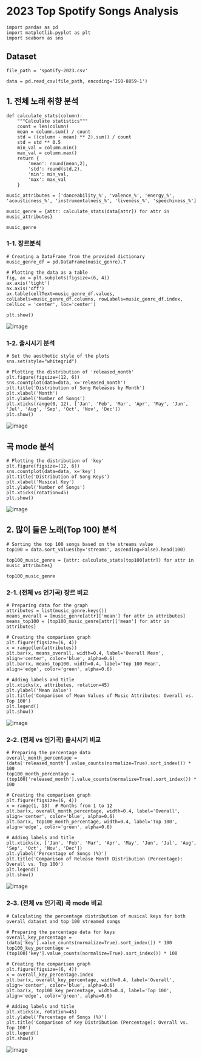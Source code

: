 # 2023 Top Spotify Songs Analysis
```
import pandas as pd
import matplotlib.pyplot as plt
import seaborn as sns
```

## Dataset
```
file_path = 'spotify-2023.csv'

data = pd.read_csv(file_path, encoding='ISO-8859-1')
```
## 1. 전체 노래 취향 분석
```
def calculate_stats(column):
    """Calculate statistics"""
    count = len(column)
    mean = column.sum() / count
    std = ((column - mean) ** 2).sum() / count
    std = std ** 0.5
    min_val = column.min()
    max_val = column.max()
    return {
        'mean': round(mean,2),
        'std': round(std,2),
        'min': min_val,
        'max': max_val
    }
```

```
music_attributes = ['danceability_%', 'valence_%', 'energy_%', 'acousticness_%', 'instrumentalness_%', 'liveness_%', 'speechiness_%']

music_genre = {attr: calculate_stats(data[attr]) for attr in music_attributes}
```

```
music_genre
```
### 1-1. 장르분석

```
# Creating a DataFrame from the provided dictionary
music_genre_df = pd.DataFrame(music_genre).T

# Plotting the data as a table
fig, ax = plt.subplots(figsize=(6, 4))
ax.axis('tight')
ax.axis('off')
ax.table(cellText=music_genre_df.values, colLabels=music_genre_df.columns, rowLabels=music_genre_df.index, cellLoc = 'center', loc='center')

plt.show()
```

![image](https://github.com/HyunwooJu/spotify_EDA/assets/37990421/16793a95-39d2-46d9-9d80-60b17276268a)

### 1-2. 출시시기 분석

```
# Set the aesthetic style of the plots
sns.set(style="whitegrid")

# Plotting the distribution of 'released_month'
plt.figure(figsize=(12, 6))
sns.countplot(data=data, x='released_month')
plt.title('Distribution of Song Releases by Month')
plt.xlabel('Month')
plt.ylabel('Number of Songs')
plt.xticks(range(0, 12), ['Jan', 'Feb', 'Mar', 'Apr', 'May', 'Jun', 'Jul', 'Aug', 'Sep', 'Oct', 'Nov', 'Dec'])
plt.show()
```
![image](https://github.com/HyunwooJu/spotify_EDA/assets/37990421/15e5bc74-df71-4802-8fdc-9f21f064419c)

## 곡 mode 분석

```
# Plotting the distribution of 'key'
plt.figure(figsize=(12, 6))
sns.countplot(data=data, x='key')
plt.title('Distribution of Song Keys')
plt.xlabel('Musical Key')
plt.ylabel('Number of Songs')
plt.xticks(rotation=45)
plt.show()
```

![image](https://github.com/HyunwooJu/spotify_EDA/assets/37990421/d0be6d37-8698-446d-8911-cd55da0433f5)

## 2. 많이 들은 노래(Top 100) 분석

```
# Sorting the top 100 songs based on the streams value
top100 = data.sort_values(by='streams', ascending=False).head(100)

top100_music_genre = {attr: calculate_stats(top100[attr]) for attr in music_attributes}
```

```
top100_music_genre
```

### 2-1. (전체 vs 인기곡) 장르 비교

```
# Preparing data for the graph
attributes = list(music_genre.keys())
means_overall = [music_genre[attr]['mean'] for attr in attributes]
means_top100 = [top100_music_genre[attr]['mean'] for attr in attributes]

# Creating the comparison graph
plt.figure(figsize=(6, 4))
x = range(len(attributes))
plt.bar(x, means_overall, width=0.4, label='Overall Mean', align='center', color='blue', alpha=0.6)
plt.bar(x, means_top100, width=0.4, label='Top 100 Mean', align='edge', color='green', alpha=0.6)

# Adding labels and title
plt.xticks(x, attributes, rotation=45)
plt.ylabel('Mean Value')
plt.title('Comparison of Mean Values of Music Attributes: Overall vs. Top 100')
plt.legend()
plt.show()
```

![image](https://github.com/HyunwooJu/spotify_EDA/assets/37990421/96220380-14c6-4d34-ad07-668a876be53b)

### 2-2. (전체 vs 인기곡) 출시시기 비교

```
# Preparing the percentage data
overall_month_percentage = (data['released_month'].value_counts(normalize=True).sort_index()) * 100
top100_month_percentage = (top100['released_month'].value_counts(normalize=True).sort_index()) * 100

# Creating the comparison graph
plt.figure(figsize=(6, 4))
x = range(1, 13)  # Months from 1 to 12
plt.bar(x, overall_month_percentage, width=0.4, label='Overall', align='center', color='blue', alpha=0.6)
plt.bar(x, top100_month_percentage, width=0.4, label='Top 100', align='edge', color='green', alpha=0.6)

# Adding labels and title
plt.xticks(x, ['Jan', 'Feb', 'Mar', 'Apr', 'May', 'Jun', 'Jul', 'Aug', 'Sep', 'Oct', 'Nov', 'Dec'])
plt.ylabel('Percentage of Songs (%)')
plt.title('Comparison of Release Month Distribution (Percentage): Overall vs. Top 100')
plt.legend()
plt.show()
```

![image](https://github.com/HyunwooJu/spotify_EDA/assets/37990421/246c489c-a9ec-4e4a-b65b-4a8428a8d531)

### 2-3. (전체 vs 인기곡) 곡 mode 비교

```
# Calculating the percentage distribution of musical keys for both overall dataset and top 100 streamed songs

# Preparing the percentage data for keys
overall_key_percentage = (data['key'].value_counts(normalize=True).sort_index()) * 100
top100_key_percentage = (top100['key'].value_counts(normalize=True).sort_index()) * 100

# Creating the comparison graph
plt.figure(figsize=(6, 4))
x = overall_key_percentage.index
plt.bar(x, overall_key_percentage, width=0.4, label='Overall', align='center', color='blue', alpha=0.6)
plt.bar(x, top100_key_percentage, width=0.4, label='Top 100', align='edge', color='green', alpha=0.6)

# Adding labels and title
plt.xticks(x, rotation=45)
plt.ylabel('Percentage of Songs (%)')
plt.title('Comparison of Key Distribution (Percentage): Overall vs. Top 100')
plt.legend()
plt.show()
```

![image](https://github.com/HyunwooJu/spotify_EDA/assets/37990421/9f274fe3-6639-413a-98d7-9f6069e9fcb8)
